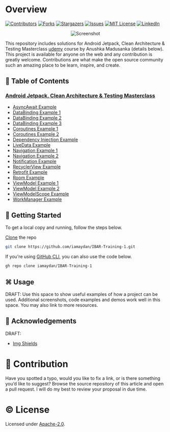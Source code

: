 # Overview

[![Contributors][contributors-shield]][contributors-url]
[![Forks][forks-shield]][forks-url]
[![Stargazers][stars-shield]][stars-url]
[![Issues][issues-shield]][issues-url]
[![MIT License][license-shield]][license-url]
[![LinkedIn][linkedin-shield]][linkedin-url]


<p align="center">
   <img src="https://www.udemy.com/staticx/udemy/images/v6/default-meta-image.png" alt="Screenshot">
</p>

This repository includes solutions for Android Jetpack, Clean Architecture & Testing Masterclass [udemy](https://www.udemy.com/) course by Anushka Madusanka (details below). This project is available for anyone on the web and any contribution is greatly welcome. Contributions are what make the open source community such an amazing place to be learn, inspire, and create.

## 🧾 Table of Contents

### [Android Jetpack, Clean Architecture & Testing Masterclass](https://www.udemy.com/course/android-architecture-componentsmvvm-with-dagger-retrofit/)

* [AsyncAwait Example](https://github.com/iamaydan/IBAR-Trainings/tree/master/Training-1/AsyncAwaitDemo)
* [DataBinding Example 1](https://github.com/iamaydan/IBAR-Trainings/tree/master/Training-1/BindingDemo1)
* [DataBinding Example 2](https://github.com/iamaydan/IBAR-Trainings/tree/master/Training-1/BindingDemo2)
* [DataBinding Example 3](https://github.com/iamaydan/IBAR-Trainings/tree/master/Training-1/BindingDemo3)
* [Coroutines Example 1](https://github.com/iamaydan/IBAR-Trainings/tree/master/Training-1/CoroutinesDemo1)
* [Coroutines Example 2](https://github.com/iamaydan/IBAR-Trainings/tree/master/Training-1/CoroutinesDemo2)
* [Dependency Injection Example](https://github.com/iamaydan/IBAR-Trainings/tree/master/Training-1/DiDemo)
* [LiveData Example](https://github.com/iamaydan/IBAR-Trainings/tree/master/Training-1/LiveDataDemo)
* [Navigation Example 1](https://github.com/iamaydan/IBAR-Training-1/tree/master/NavDemo1)
* [Navigation Example 2](https://github.com/iamaydan/IBAR-Training-1/tree/master/NavDemo5)
* [Notification Example](https://github.com/iamaydan/IBAR-Training-1/tree/master/NotificationDemo)
* [RecyclerView Example](https://github.com/iamaydan/IBAR-Training-1/tree/master/RecyclerViewDemo1)
* [Retrofit Example](https://github.com/iamaydan/IBAR-Training-1/tree/master/RetrofitDemo)
* [Room Example](https://github.com/iamaydan/IBAR-Training-1/tree/master/RoomDemo)
* [ViewModel Example 1](https://github.com/iamaydan/IBAR-Trainings/tree/master/Training-1/ViewModelDemo1)
* [ViewModel Example 2](https://github.com/iamaydan/IBAR-Trainings/tree/master/Training-1/ViewModelDemo2)
* [ViewModelScope Example](https://github.com/iamaydan/IBAR-Trainings/tree/master/Training-1/ViewModelScopeDemo)
* [WorkManager Example](https://github.com/iamaydan/IBAR-Trainings/tree/master/Training-1/WorkManagerDemo)


## 🚀 Getting Started

To get a local copy and running, follow the steps below.

   [Clone](https://git-scm.com) the repo 

   ```sh
   git clone https://github.com/iamaydan/IBAR-Training-1.git
   ``` 
   
   If you're using [GitHub CLI](https://cli.github.com), you can also use the code below. 

   ```sh
   gh repo clone iamaydan/IBAR-Training-1
   ```


## ⌘ Usage

DRAFT: Use this space to show useful examples of how a project can be used. Additional screenshots, code examples and demos work well in this space. You may also link to more resources. 


## 🧠 Acknowledgements

DRAFT: 
* [Img Shields](https://shields.io)


# 👥 Contribution

Have you spotted a typo, would you like to fix a link, or is there something you’d like to suggest? Browse the source repository of this article and open a pull request. I will do my best to review your proposal in due time.


# ©️ License

Licensed under [Apache-2.0](http://www.apache.org/licenses/LICENSE-2.0).



<!-- MARKDOWN LINKS & IMAGES -->
[contributors-shield]: https://img.shields.io/github/contributors/iamaydan/IBAR-Training-1.svg?style=for-the-badge
[contributors-url]: https://github.com/iamaydan/IBAR-Training-1/graphs/contributors
[forks-shield]: https://img.shields.io/github/forks/iamaydan/IBAR-Training-1.svg?style=for-the-badge
[forks-url]: https://github.com/iamaydan/IBAR-Training-1/network/members
[stars-shield]: https://img.shields.io/github/stars/iamaydan/IBAR-Training-1.svg?style=for-the-badge
[stars-url]: https://github.com/iamaydan/IBAR-Training-1/stargazers
[issues-shield]: https://img.shields.io/github/issues/iamaydan/IBAR-Training-1.svg?style=for-the-badge
[issues-url]: https://github.com/iamaydan/IBAR-Training-1/issues
[license-shield]: https://img.shields.io/github/license/iamaydan/IBAR-Training-1.svg?style=for-the-badge
[license-url]: https://github.com/iamaydan/IBAR-Training-1/blob/master/LICENSE.txt
[linkedin-shield]: https://img.shields.io/badge/-LinkedIn-black.svg?style=for-the-badge&logo=linkedin&colorB=555
[linkedin-url]: https://linkedin.com/in/iamaydan
[product-screenshot]: https://hothardware.com/ContentImages/NewsItem/48104/content/iphone_ios_12.jpg
